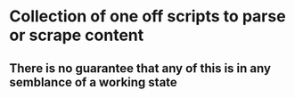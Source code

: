 # Collection of one off scripts to parse or scrape content

## There is no guarantee that any of this is in any semblance of a working state
